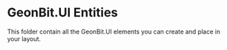 # GeonBit.UI Entities

This folder contain all the GeonBit.UI elements you can create and place in your layout.